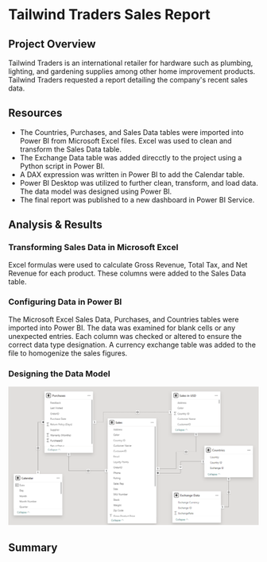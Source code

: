 # Tailwind Traders Sales Report

## Project Overview
Tailwind Traders is an international retailer for hardware such as plumbing, lighting, and gardening supplies among other home improvement products. Tailwind Traders requested a report detailing the company's recent sales data.

## Resources
- The Countries, Purchases, and Sales Data tables were imported into Power BI from Microsoft Excel files. Excel was used to clean and transform the Sales Data table.
- The Exchange Data table was added direcctly to the project using a Python script in Power BI.
- A DAX expression was written in Power BI to add the Calendar table.
- Power BI Desktop was utilized to further clean, transform, and load data. The data model was designed using Power BI.
- The final report was published to a new dashboard in Power BI Service.

## Analysis & Results
### Transforming Sales Data in Microsoft Excel
Excel formulas were used to calculate Gross Revenue, Total Tax, and Net Revenue for each product. These columns were added to the Sales Data table.

### Configuring Data in Power BI
The Microsoft Excel Sales Data, Purchases, and Countries tables were imported into Power BI. The data was examined for blank cells or any unexpected entries. Each column was checked or altered to ensure the correct data type designation. A currency exchange table was added to the file to homogenize the sales figures.

### Designing the Data Model

![Data Model](https://github.com/es2681/Tailwind-Traders-Report/blob/main/Resources/Data%20Model.png)
## Summary
